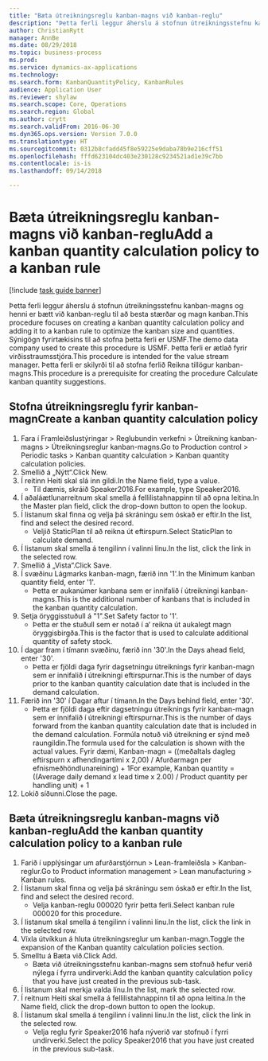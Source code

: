 ```yaml
--- 
title: "Bæta útreikningsreglu kanban-magns við kanban-reglu"
description: "Þetta ferli leggur áherslu á stofnun útreikningsstefnu kanban-magns og henni er bætt við kanban-reglu til að besta stærðar og magn kanban."
author: ChristianRytt
manager: AnnBe
ms.date: 08/29/2018
ms.topic: business-process
ms.prod: 
ms.service: dynamics-ax-applications
ms.technology: 
ms.search.form: KanbanQuantityPolicy, KanbanRules
audience: Application User
ms.reviewer: shylaw
ms.search.scope: Core, Operations
ms.search.region: Global
ms.author: crytt
ms.search.validFrom: 2016-06-30
ms.dyn365.ops.version: Version 7.0.0
ms.translationtype: HT
ms.sourcegitcommit: 0312b8cfadd45f8e59225e9daba78b9e216cff51
ms.openlocfilehash: fffd623104dc403e230128c9234521ad1e39c7bb
ms.contentlocale: is-is
ms.lasthandoff: 09/14/2018

---
```

# <a name="add-a-kanban-quantity-calculation-policy-to-a-kanban-rule"></a><span data-ttu-id="3a93b-103">Bæta útreikningsreglu kanban-magns við kanban-reglu</span><span class="sxs-lookup"><span data-stu-id="3a93b-103">Add a kanban quantity calculation policy to a kanban rule</span></span>

[!include [task guide banner](../../includes/task-guide-banner.md)]

<span data-ttu-id="3a93b-104">Þetta ferli leggur áherslu á stofnun útreikningsstefnu kanban-magns og henni er bætt við kanban-reglu til að besta stærðar og magn kanban.</span><span class="sxs-lookup"><span data-stu-id="3a93b-104">This procedure focuses on creating a kanban quantity calculation policy and adding it to a kanban rule to optimize the kanban size and quantities.</span></span> <span data-ttu-id="3a93b-105">Sýnigögn fyrirtækisins til að stofna þetta ferli er USMF.</span><span class="sxs-lookup"><span data-stu-id="3a93b-105">The demo data company used to create this procedure is USMF.</span></span> <span data-ttu-id="3a93b-106">Þetta ferli er ætlað fyrir virðisstraumsstjóra.</span><span class="sxs-lookup"><span data-stu-id="3a93b-106">This procedure is intended for the value stream manager.</span></span> <span data-ttu-id="3a93b-107">Þetta ferli er skilyrði til að stofna ferlið Reikna tillögur kanban-magns.</span><span class="sxs-lookup"><span data-stu-id="3a93b-107">This procedure is a prerequisite for creating the procedure Calculate kanban quantity suggestions.</span></span> 


## <a name="create-a-kanban-quantity-calculation-policy"></a><span data-ttu-id="3a93b-108">Stofna útreikningsreglu fyrir kanban-magn</span><span class="sxs-lookup"><span data-stu-id="3a93b-108">Create a kanban quantity calculation policy</span></span>
1. <span data-ttu-id="3a93b-109">Fara í Framleiðslustýringar > Reglubundin verkefni > Útreikning kanban-magns > Útreikningsreglur kanban-magns.</span><span class="sxs-lookup"><span data-stu-id="3a93b-109">Go to Production control > Periodic tasks > Kanban quantity calculation > Kanban quantity calculation policies.</span></span>
2. <span data-ttu-id="3a93b-110">Smellið á „Nýtt“.</span><span class="sxs-lookup"><span data-stu-id="3a93b-110">Click New.</span></span>
3. <span data-ttu-id="3a93b-111">Í reitinn Heiti skal slá inn gildi.</span><span class="sxs-lookup"><span data-stu-id="3a93b-111">In the Name field, type a value.</span></span>
    * <span data-ttu-id="3a93b-112">Til dæmis, skráið Speaker2016.</span><span class="sxs-lookup"><span data-stu-id="3a93b-112">For example, type Speaker2016.</span></span>  
4. <span data-ttu-id="3a93b-113">Í aðaláætlunarreitnum skal smella á fellilistahnappinn til að opna leitina.</span><span class="sxs-lookup"><span data-stu-id="3a93b-113">In the Master plan field, click the drop-down button to open the lookup.</span></span>
5. <span data-ttu-id="3a93b-114">Í listanum skal finna og velja þá skráningu sem óskað er eftir.</span><span class="sxs-lookup"><span data-stu-id="3a93b-114">In the list, find and select the desired record.</span></span>
    * <span data-ttu-id="3a93b-115">Veljið StaticPlan til að reikna út eftirspurn.</span><span class="sxs-lookup"><span data-stu-id="3a93b-115">Select StaticPlan to calculate demand.</span></span>  
6. <span data-ttu-id="3a93b-116">Í listanum skal smella á tengilinn í valinni línu.</span><span class="sxs-lookup"><span data-stu-id="3a93b-116">In the list, click the link in the selected row.</span></span>
7. <span data-ttu-id="3a93b-117">Smellið á „Vista“.</span><span class="sxs-lookup"><span data-stu-id="3a93b-117">Click Save.</span></span>
8. <span data-ttu-id="3a93b-118">Í svæðinu Lágmarks kanban-magn, færið inn '1'.</span><span class="sxs-lookup"><span data-stu-id="3a93b-118">In the Minimum kanban quantity field, enter '1'.</span></span>
    * <span data-ttu-id="3a93b-119">Þetta er aukanúmer kanbana sem er innifalið í útreikningi kanban-magns.</span><span class="sxs-lookup"><span data-stu-id="3a93b-119">This is the additional number of kanbans that is included in the kanban quantity calculation.</span></span>  
9. <span data-ttu-id="3a93b-120">Setja öryggisstuðull á "1".</span><span class="sxs-lookup"><span data-stu-id="3a93b-120">Set Safety factor to '1'.</span></span>
    * <span data-ttu-id="3a93b-121">Þetta er the stuðull sem er notað í a‘ reikna út aukalegt magn öryggisbirgða.</span><span class="sxs-lookup"><span data-stu-id="3a93b-121">This is the factor that is used to calculate additional quantity of safety stock.</span></span>  
10. <span data-ttu-id="3a93b-122">Í dagar fram í tímann svæðinu, færið inn '30'.</span><span class="sxs-lookup"><span data-stu-id="3a93b-122">In the Days ahead field, enter '30'.</span></span>
    * <span data-ttu-id="3a93b-123">Þetta er fjöldi daga fyrir dagsetningu útreiknings fyrir kanban-magn sem er innifalið í útreikningi eftirspurnar.</span><span class="sxs-lookup"><span data-stu-id="3a93b-123">This is the number of days prior to the kanban quantity calculation date that is included in the demand calculation.</span></span>  
11. <span data-ttu-id="3a93b-124">Færið inn '30' í Dagar aftur í tímann.</span><span class="sxs-lookup"><span data-stu-id="3a93b-124">In the Days behind field, enter '30'.</span></span>
    * <span data-ttu-id="3a93b-125">Þetta er fjöldi daga eftir dagsetningu útreiknings fyrir kanban-magn sem er innifalið í útreikningi eftirspurnar.</span><span class="sxs-lookup"><span data-stu-id="3a93b-125">This is the number of days forward from the kanban quantity calculation date that is included in the demand calculation.</span></span>  <span data-ttu-id="3a93b-126">Formúla notuð við útreikning er sýnd með raungildin.</span><span class="sxs-lookup"><span data-stu-id="3a93b-126">The formula used for the calculation is shown with the actual values.</span></span> <span data-ttu-id="3a93b-127">Fyrir dæmi, Kanban-magn = ((meðaltals dagleg eftirspurn x afhendingartími x 2,00) / Afurðarmagn per efnismeðhöndlunareining) + 1</span><span class="sxs-lookup"><span data-stu-id="3a93b-127">For example,  Kanban quantity = ((Average daily demand x lead time x 2.00) / Product quantity per handling unit) + 1</span></span>  
12. <span data-ttu-id="3a93b-128">Lokið síðunni.</span><span class="sxs-lookup"><span data-stu-id="3a93b-128">Close the page.</span></span>

## <a name="add-the-kanban-quantity-calculation-policy-to-a-kanban-rule"></a><span data-ttu-id="3a93b-129">Bæta útreikningsreglu kanban-magns við kanban-reglu</span><span class="sxs-lookup"><span data-stu-id="3a93b-129">Add the kanban quantity calculation policy to a kanban rule</span></span>
1. <span data-ttu-id="3a93b-130">Farið í upplýsingar um afurðarstjórnun > Lean-framleiðsla > Kanban-reglur.</span><span class="sxs-lookup"><span data-stu-id="3a93b-130">Go to Product information management > Lean manufacturing > Kanban rules.</span></span>
2. <span data-ttu-id="3a93b-131">Í listanum skal finna og velja þá skráningu sem óskað er eftir.</span><span class="sxs-lookup"><span data-stu-id="3a93b-131">In the list, find and select the desired record.</span></span>
    * <span data-ttu-id="3a93b-132">Velja kanban-reglu 000020 fyrir þetta ferli.</span><span class="sxs-lookup"><span data-stu-id="3a93b-132">Select kanban rule 000020 for this procedure.</span></span>  
3. <span data-ttu-id="3a93b-133">Í listanum skal smella á tengilinn í valinni línu.</span><span class="sxs-lookup"><span data-stu-id="3a93b-133">In the list, click the link in the selected row.</span></span>
4. <span data-ttu-id="3a93b-134">Víxla útvíkkun á hluta útreikningsreglur um kanban-magn.</span><span class="sxs-lookup"><span data-stu-id="3a93b-134">Toggle the expansion of the Kanban quantity calculation policies section.</span></span>
5. <span data-ttu-id="3a93b-135">Smelltu á Bæta við.</span><span class="sxs-lookup"><span data-stu-id="3a93b-135">Click Add.</span></span>
    * <span data-ttu-id="3a93b-136">Bæta við útreikningsstefnu kanban-magns sem stofnuð hefur verið nýlega í fyrra undirverki.</span><span class="sxs-lookup"><span data-stu-id="3a93b-136">Add the kanban quantity calculation policy that you have just created in the previous sub-task.</span></span>  
6. <span data-ttu-id="3a93b-137">Í listanum skal merkja valda línu.</span><span class="sxs-lookup"><span data-stu-id="3a93b-137">In the list, mark the selected row.</span></span>
7. <span data-ttu-id="3a93b-138">Í reitnum Heiti skal smella á fellilistahnappinn til að opna leitina.</span><span class="sxs-lookup"><span data-stu-id="3a93b-138">In the Name field, click the drop-down button to open the lookup.</span></span>
8. <span data-ttu-id="3a93b-139">Í listanum skal smella á tengilinn í valinni línu.</span><span class="sxs-lookup"><span data-stu-id="3a93b-139">In the list, click the link in the selected row.</span></span>
    * <span data-ttu-id="3a93b-140">Velja reglu fyrir Speaker2016 hafa nýverið var stofnuð í fyrri undirverki.</span><span class="sxs-lookup"><span data-stu-id="3a93b-140">Select the policy Speaker2016 that you have just created in the previous sub-task.</span></span>  


